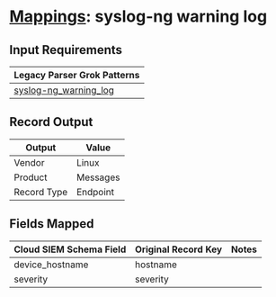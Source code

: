 # [Mappings](README.md): syslog-ng warning log

## Input Requirements

|Legacy Parser Grok Patterns|
|-------------|
|[syslog-ng_warning_log](../legacy_parsers/syslog-ng_warning_log.md)|

## Record Output

|Output|Value|
|------|-----|
|Vendor|Linux|
|Product|Messages|
|Record Type|Endpoint|

## Fields Mapped

|Cloud SIEM Schema Field|Original Record Key|Notes|
|-----------------------|-------------------|-----|
|device_hostname|hostname||
|severity|severity||

